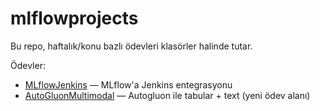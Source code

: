 # mlflowprojects

Bu repo, haftalık/konu bazlı ödevleri klasörler halinde tutar.

Ödevler:
- [MLflowJenkins](MLflowJenkins) — MLflow'a Jenkins entegrasyonu
- [AutoGluonMultimodal](AutoGluonMultimodal) — Autogluon ile tabular + text (yeni ödev alanı)